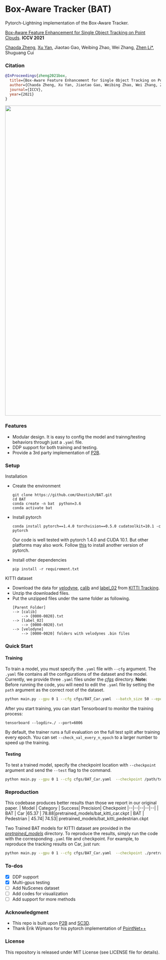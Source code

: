 # Box-Aware Tracker (BAT)
Pytorch-Lightning implementation of the Box-Aware Tracker.  

[Box-Aware Feature Enhancement for Single Object Tracking on Point Clouds](https://arxiv.org/pdf/2108.04728.pdf). **ICCV 2021** 

[Chaoda Zheng](https://github.com/Ghostish/), [Xu Yan](https://yanx27.github.io/), Jiaotao Gao, Weibing Zhao, Wei Zhang, [Zhen Li*](https://mypage.cuhk.edu.cn/academics/lizhen/), Shuguang Cui

### Citation
```bibtex
@InProceedings{zheng2021box,
  title={Box-Aware Feature Enhancement for Single Object Tracking on Point Clouds},
  author={Chaoda Zheng, Xu Yan, Jiaotao Gao, Weibing Zhao, Wei Zhang, Zhen Li, Shuguang Cui},
  journal={ICCV},
  year={2021}
}
```
<img src="figures/results.gif" width="1000"/>

### Features
+ Modular design. It is easy to config the model and trainng/testing behaviors through just a `.yaml` file.
+ DDP support for both training and testing.
+ Provide a 3rd party implementation of [P2B](https://github.com/HaozheQi/P2B).
### Setup
Installation
+ Create the environment
  ```
  git clone https://github.com/Ghostish/BAT.git
  cd BAT
  conda create -n bat  python=3.6
  conda activate bat
  ```
+ Install pytorch
  ```
  conda install pytorch==1.4.0 torchvision==0.5.0 cudatoolkit=10.1 -c pytorch
  ```
  Our code is well tested with pytorch 1.4.0 and CUDA 10.1. But other platforms may also work. Follow [this](https://pytorch.org/get-started/locally/) to install another version of pytorch.

+ Install other dependencies
  ```
  pip install -r requirement.txt
  ```

KITTI dataset
+ Download the data for [velodyne](http://www.cvlibs.net/download.php?file=data_tracking_velodyne.zip), [calib](http://www.cvlibs.net/download.php?file=data_tracking_calib.zip) and [label_02](http://www.cvlibs.net/download.php?file=data_tracking_label_2.zip) from [KITTI Tracking](http://www.cvlibs.net/datasets/kitti/eval_tracking.php).
+ Unzip the downloaded files.
+ Put the unzipped files under the same folder as following.
  ```
  [Parent Folder]
  --> [calib]
      --> {0000-0020}.txt
  --> [label_02]
      --> {0000-0020}.txt
  --> [velodyne]
      --> [0000-0020] folders with velodynes .bin files
  ```
### Quick Start
#### Training
To train a model, you must specify the `.yaml` file with `--cfg` argument. The `.yaml` file contains all the configurations of the dataset and the model. Currently, we provide three `.yaml` files under the [*cfgs*](./cfgs) directory. **Note:** Before running the code, you will need to edit the `.yaml` file by setting the `path` argument as the correct root of the dataset.
```bash
python main.py --gpu 0 1 --cfg cfgs/BAT_Car.yaml  --batch_size 50 --epoch 60
```
After you start training, you can start Tensorboard to monitor the training process:
```
tensorboard --logdir=./ --port=6006
```
By default, the trainer runs a full evaluation on the full test split after training every epoch. You can set `--check_val_every_n_epoch` to a larger number to speed up the training.
#### Testing
To test a trained model, specify the checkpoint location with `--checkpoint` argument and send the `--test` flag to the command.
```bash
python main.py --gpu 0 1 --cfg cfgs/BAT_Car.yaml  --checkpoint /path/to/checkpoint/xxx.ckpt --test
```

### Reproduction
This codebase produces better results than those we report in our original paper.
| Model | Category | Success| Precision| Checkpoint
|--|--|--|--|--|
| BAT | Car	|65.37 | 78.88|pretrained_models/bat_kitti_car.ckpt
| BAT | Pedestrian | 45.74| 74.53| pretrained_models/bat_kitti_pedestrian.ckpt

Two Trained BAT models for KITTI dataset are provided in the  [*pretrained_models*](./pretrained_models) directory. To reproduce the results, simply run the code with the corresponding `.yaml` file and checkpoint. For example, to reproduce the tracking results on Car, just run:
```bash
python main.py --gpu 0 1 --cfg cfgs/BAT_Car.yaml  --checkpoint ./pretrained_models/bat_kitti_car.ckpt --test
```

### To-dos
- [x] DDP support
- [x] Multi-gpus testing
- [ ] Add NuScenes dataset
- [ ] Add codes for visualization
- [ ] Add support for more methods

### Acknowledgment
+ This repo is built upon [P2B](https://github.com/HaozheQi/P2B) and [SC3D](https://github.com/SilvioGiancola/ShapeCompletion3DTracking).
+ Thank Erik Wijmans for his pytorch implementation of [PointNet++](https://github.com/erikwijmans/Pointnet2_PyTorch)

### License
This repository is released under MIT License (see LICENSE file for details).

